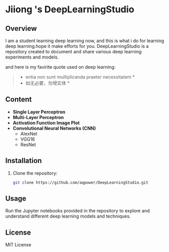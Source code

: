 # Jiiong 's DeepLearningStudio

## Overview
I am a student learning deep learning now, and this is what i do for learning deep learning.hope it make efforts for you.
DeepLearningStudio is a repository created to document and share various deep learning experiments and models.

and here is my favirite quote used on deep learning:
> * entia non sunt multiplicanda praeter necessitatem *
> * 如无必要，勿增实体 *

## Content
- **Single Layer Perceptron**
- **Multi-Layer Perceptron**
- **Activation Function Image Plot**
- **Convolutional Neural Networks (CNN)**
  - AlexNet
  - VGG16
  - ResNet

## Installation
1. Clone the repository:
   ```bash
   git clone https://github.com/aqpower/DeepLearningStudio.git
   ```

## Usage
Run the Jupyter notebooks provided in the repository to explore and understand different deep learning models and techniques.

## License
MIT License